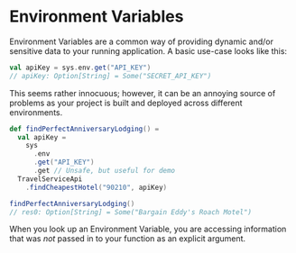 # Environment Variables


Environment Variables are a common way of providing dynamic and/or sensitive data to your running application.
A basic use-case looks like this:

```scala
val apiKey = sys.env.get("API_KEY")
// apiKey: Option[String] = Some("SECRET_API_KEY")
```

This seems rather innocuous; however, it can be an annoying source of problems as your project is built and deployed across different environments.


```scala
def findPerfectAnniversaryLodging() =
  val apiKey =
    sys
      .env
      .get("API_KEY")
      .get // Unsafe, but useful for demo
  TravelServiceApi
    .findCheapestHotel("90210", apiKey)

findPerfectAnniversaryLodging()
// res0: Option[String] = Some("Bargain Eddy's Roach Motel")
```

When you look up an Environment Variable, you are accessing information that was _not_ passed in to your function as an explicit argument.

